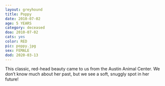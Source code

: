 ```yaml
---
layout: greyhound
title: Poppy
date: 2010-07-02
age: 5 YEARS
category: deceased
doa: 2010-07-02
cats: yes
color: RED
pic: poppy.jpg
sex: FEMALE
dod: 2020-03-13
---
```


This classic, red-head beauty came to us from the Austin Animal Center.  We don’t know much about her past, but we
see a soft, snuggly spot in her future!
